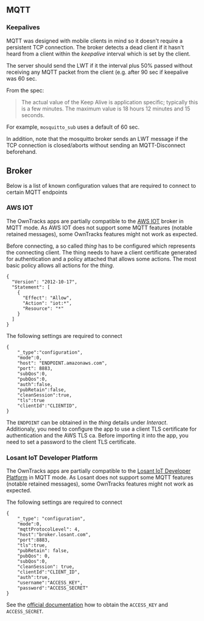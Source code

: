 ## MQTT

### Keepalives

MQTT was designed with mobile clients in mind so it doesn't require a persistent TCP connection. The broker detects a dead client if it hasn't heard from a client within the _keepalive_ interval which is set by the client.

The server should send the LWT if it the interval plus 50% passed without receiving any MQTT packet from the client (e.g. after 90 sec if keepalive was 60 sec.

From the spec:

> The actual value of the Keep Alive is application specific; typically this is
> a few minutes. The maximum value is 18 hours 12 minutes and 15 seconds.

For example, `mosquitto_sub` uses a default of 60 sec.

In addition, note that the mosquitto broker sends an LWT message if the TCP connection is closed/aborts without sending an MQTT-Disconnect beforehand.

## Broker 
Below is a list of known configuration values that are required to connect to certain MQTT endpoints 

### AWS IOT 
The OwnTracks apps are partially compatible to the [AWS IOT](https://aws.amazon.com/iot/) broker in MQTT mode. 
As AWS IOT does not support some MQTT features (notable retained messages), some OwnTracks features might not work as expected. 

Before connecting, a so called _thing_ has to be configured which represents the connecting client. 
The thing needs to have a client certificate generated for authentication and a policy attached that allows some actions. 
The most basic policy allows all actions for the _thing_. 
```
{
  "Version": "2012-10-17",
  "Statement": [
    {
      "Effect": "Allow",
      "Action": "iot:*",
      "Resource": "*"
    }
  ]
}
```

The following settings are required to connect 
```
{
    "_type":"configuration", 
    "mode":0, 
    "host": "ENDPOINT.amazonaws.com",
    "port": 8883,
    "subQos":0,
    "pubQos":0, 
    "auth":false,
    "pubRetain":false, 
    "cleanSession":true, 
    "tls":true
    "clientId":"CLIENTID",
}
```
The `ENDPOINT` can be obtained in the _thing_ details under _Interact_.  
Additionaly, you need to configure the app to use a client TLS certificate for authentication and the AWS TLS ca.
Before importing it into the app, you need to set a password to the client TLS certificate. 

### Losant IoT Developer Platform 
The OwnTracks apps are partially compatible to the [Losant IoT Developer Platform](https://www.losant.com/) in MQTT mode. 
As Losant does not support some MQTT features (notable retained messages), some OwnTracks features might not work as expected. 

The following settings are required to connect 
```
{
    "_type": "configuration",
    "mode":0,
    "mqttProtocolLevel": 4,
    "host":"broker.losant.com",
    "port":8883,
    "tls":true,
    "pubRetain": false,
    "pubQos": 0,
    "subQos":0,
    "cleanSession": true,
    "clientId":"CLIENT_ID",
    "auth":true,
    "username":"ACCESS_KEY",
    "password":"ACCESS_SECRET"
}
```

See the [official documentation](https://docs.losant.com/applications/access-keys/) how to obtain the `ACCESS_KEY` and `ACCESS_SECRET`. 
